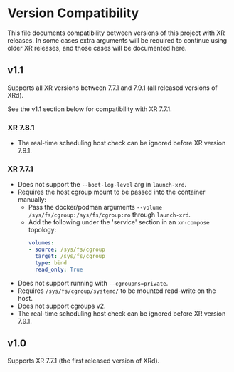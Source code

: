 # Version Compatibility

This file documents compatibility between versions of this project with XR releases.
In some cases extra arguments will be required to continue using older XR releases, and those cases will be documented here.

## v1.1

Supports all XR versions between 7.7.1 and 7.9.1 (all released versions of XRd).

See the v1.1 section below for compatibility with XR 7.7.1.


### XR 7.8.1

- The real-time scheduling host check can be ignored before XR version 7.9.1.


### XR 7.7.1

- Does not support the `--boot-log-level` arg in `launch-xrd`.
- Requires the host cgroup mount to be passed into the container manually:
  - Pass the docker/podman arguments `--volume /sys/fs/cgroup:/sys/fs/cgroup:ro` through `launch-xrd`.
  - Add the following under the 'service' section in an `xr-compose` topology:
    ```yaml
    volumes:
    - source: /sys/fs/cgroup
      target: /sys/fs/cgroup
      type: bind
      read_only: True
    ```
- Does not support running with `--cgroupns=private`.
- Requires `/sys/fs/cgroup/systemd/` to be mounted read-write on the host.
- Does not support cgroups v2.
- The real-time scheduling host check can be ignored before XR version 7.9.1.


## v1.0

Supports XR 7.7.1 (the first released version of XRd).
